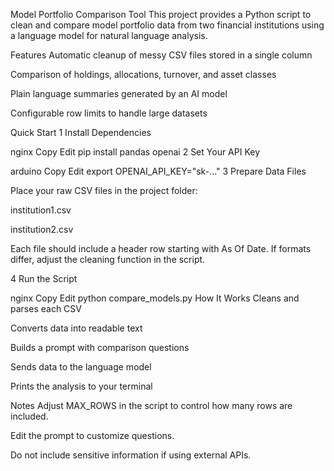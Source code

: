 Model Portfolio Comparison Tool
This project provides a Python script to clean and compare model portfolio data from two financial institutions using a language model for natural language analysis.

Features
Automatic cleanup of messy CSV files stored in a single column

Comparison of holdings, allocations, turnover, and asset classes

Plain language summaries generated by an AI model

Configurable row limits to handle large datasets

Quick Start
1️ Install Dependencies

nginx
Copy
Edit
pip install pandas openai
2️ Set Your API Key

arduino
Copy
Edit
export OPENAI_API_KEY="sk-..."
3️ Prepare Data Files

Place your raw CSV files in the project folder:

institution1.csv

institution2.csv

Each file should include a header row starting with As Of Date.
If formats differ, adjust the cleaning function in the script.

4️ Run the Script

nginx
Copy
Edit
python compare_models.py
How It Works
Cleans and parses each CSV

Converts data into readable text

Builds a prompt with comparison questions

Sends data to the language model

Prints the analysis to your terminal

Notes
Adjust MAX_ROWS in the script to control how many rows are included.

Edit the prompt to customize questions.

Do not include sensitive information if using external APIs.

